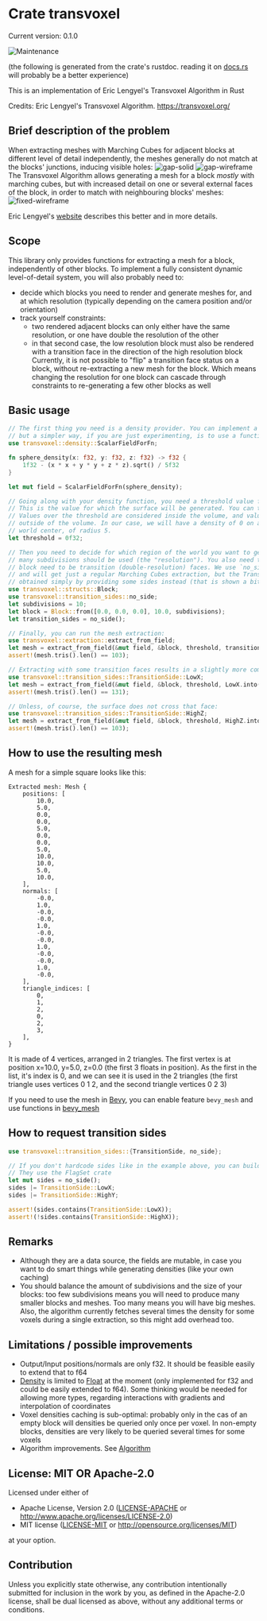 # Crate transvoxel
Current version: 0.1.0

![Maintenance](https://img.shields.io/badge/maintenance-experimental-blue.svg)

(the following is generated from the crate's rustdoc. reading it on [docs.rs](https://docs.rs/transvoxel) will probably be a better experience)

This is an implementation of Eric Lengyel's Transvoxel Algorithm in Rust

Credits: Eric Lengyel's Transvoxel Algorithm. https://transvoxel.org/

## Brief description of the problem
When extracting meshes with Marching Cubes for adjacent blocks at different level of detail independently, the meshes generally do not match at the blocks' junctions, inducing visible holes:
![gap-solid](https://gnurfos.github.io/transvoxel_rs/doc-images/gap-solid.png)
![gap-wireframe](https://gnurfos.github.io/transvoxel_rs/doc-images/fixed-wireframe.png)
The Transvoxel Algorithm allows generating a mesh for a block *mostly* with marching cubes, but with increased detail on one or several external faces of the block, in order to match with neighbouring blocks' meshes:
![fixed-wireframe](https://gnurfos.github.io/transvoxel_rs/doc-images/fixed-wireframe.png)

Eric Lengyel's [website](https://transvoxel.org/) describes this better and in more details.

## Scope
This library only provides functions for extracting a mesh for a block, independently of other blocks.
To implement a fully consistent dynamic level-of-detail system, you will also probably need to:
 * decide which blocks you need to render and generate meshes for, and at which resolution (typically depending on the camera position and/or orientation)
 * track yourself constraints:
   * two rendered adjacent blocks can only either have the same resolution, or one have double the resolution of the other
   * in that second case, the low resolution block must also be rendered with a transition face in the direction of the high resolution block
Currently, it is not possible to "flip" a transition face status on a block, without re-extracting a new mesh for the block. Which means changing the resolution for one block can cascade through constraints to re-generating a few other blocks as well

## Basic usage
```rust
// The first thing you need is a density provider. You can implement a ScalarField for that
// but a simpler way, if you are just experimenting, is to use a function:
use transvoxel::density::ScalarFieldForFn;

fn sphere_density(x: f32, y: f32, z: f32) -> f32 {
    1f32 - (x * x + y * y + z * z).sqrt() / 5f32
}

let mut field = ScalarFieldForFn(sphere_density);

// Going along with your density function, you need a threshold value for your density:
// This is the value for which the surface will be generated. You can typically choose 0.
// Values over the threshold are considered inside the volume, and values under the threshold
// outside of the volume. In our case, we will have a density of 0 on a sphere centered on the
// world center, of radius 5.
let threshold = 0f32;

// Then you need to decide for which region of the world you want to generate the mesh, and how
// many subdivisions should be used (the "resolution"). You also need to tell which sides of the
// block need to be transition (double-resolution) faces. We use `no_side` here for simplicity,
// and will get just a regular Marching Cubes extraction, but the Transvoxel transitions can be
// obtained simply by providing some sides instead (that is shown a bit later):
use transvoxel::structs::Block;
use transvoxel::transition_sides::no_side;
let subdivisions = 10;
let block = Block::from([0.0, 0.0, 0.0], 10.0, subdivisions);
let transition_sides = no_side();

// Finally, you can run the mesh extraction:
use transvoxel::extraction::extract_from_field;
let mesh = extract_from_field(&mut field, &block, threshold, transition_sides);
assert!(mesh.tris().len() == 103);

// Extracting with some transition faces results in a slightly more complex mesh:
use transvoxel::transition_sides::TransitionSide::LowX;
let mesh = extract_from_field(&mut field, &block, threshold, LowX.into());
assert!(mesh.tris().len() == 131);

// Unless, of course, the surface does not cross that face:
use transvoxel::transition_sides::TransitionSide::HighZ;
let mesh = extract_from_field(&mut field, &block, threshold, HighZ.into());
assert!(mesh.tris().len() == 103);
```

## How to use the resulting mesh
A mesh for a simple square looks like this:
```ron
Extracted mesh: Mesh {
    positions: [
        10.0,
        5.0,
        0.0,
        0.0,
        5.0,
        0.0,
        0.0,
        5.0,
        10.0,
        10.0,
        5.0,
        10.0,
    ],
    normals: [
        -0.0,
        1.0,
        -0.0,
        -0.0,
        1.0,
        -0.0,
        -0.0,
        1.0,
        -0.0,
        -0.0,
        1.0,
        -0.0,
    ],
    triangle_indices: [
        0,
        1,
        2,
        0,
        2,
        3,
    ],
}
```
It is made of 4 vertices, arranged in 2 triangles.
The first vertex is at position x=10.0, y=5.0, z=0.0 (the first 3 floats in position).
As the first in the list, it's index is 0, and we can see it is used in the 2 triangles
(the first triangle uses vertices 0 1 2, and the second triangle vertices 0 2 3)

If you need to use the mesh in [Bevy](https://bevyengine.org/), you can enable feature `bevy_mesh` and use functions in [bevy_mesh]

[bevy_mesh]: crate::bevy_mesh

## How to request transition sides
```rust
use transvoxel::transition_sides::{TransitionSide, no_side};

// If you don't hardcode sides like in the example above, you can build a set of sides incrementally:
// They use the FlagSet crate
let mut sides = no_side();
sides |= TransitionSide::LowX;
sides |= TransitionSide::HighY;

assert!(sides.contains(TransitionSide::LowX));
assert!(!sides.contains(TransitionSide::HighX));
```

## Remarks
 * Although they are a data source, the fields are mutable, in case you want to do smart things while generating densities (like your own caching)
 * You should balance the amount of subdivisions and the size of your blocks: too few subdivisions means you will need to produce many smaller blocks and meshes. Too many means you will have big meshes. Also, the algorithm currently fetches several times the density for some voxels during a single extraction, so this might add overhead too.

## Limitations / possible improvements
 * Output/Input positions/normals are only f32. It should be feasible easily to extend that to f64
 * [Density] is limited to [Float] at the moment (only implemented for f32 and could be easily extended to f64). Some thinking would be needed for allowing more types, regarding interactions with gradients and interpolation of coordinates
 * Voxel densities caching is sub-optimal: probably only in the cas of an empty block will densities be queried only once per voxel. In non-empty blocks, densities are very likely to be queried several times for some voxels
 * Algorithm improvements. See [Algorithm]

[Algorithm]: crate::implementation::algorithm
[Density]: crate::density::Density
[Float]: num::Float


## License: MIT OR Apache-2.0

Licensed under either of

 * Apache License, Version 2.0
   ([LICENSE-APACHE](LICENSE-APACHE) or http://www.apache.org/licenses/LICENSE-2.0)
 * MIT license
   ([LICENSE-MIT](LICENSE-MIT) or http://opensource.org/licenses/MIT)

at your option.

## Contribution

Unless you explicitly state otherwise, any contribution intentionally submitted
for inclusion in the work by you, as defined in the Apache-2.0 license, shall be
dual licensed as above, without any additional terms or conditions.

